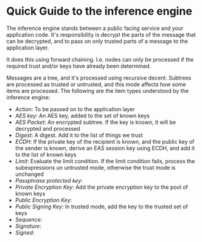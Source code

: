 Quick Guide to the inference engine
===================================

The inference engine stands between a public facing service and your application code. It's responsibility is decrypt the
parts of the message that can be decrypted, and to pass on only trusted parts of a message to the application layer.

It does this using forward chaining. I.e. nodes can only be processed if the required trust and/or keys have already been determined.

Messages are a tree, and it's processed using recursive decent. Subtrees are processed as trusted or untrusted, and this mode affects how some items are processed. The following are the item types understood by the inference engine:

 * *Action*: To be passed on to the application layer
 * *AES key*: An AES key, added to the set of known keys
 * *AES Packet*: An encrypted subtree. If the key is known, it will be decrypted and processed
 * *Digest*: A digest. Add it to the list of things we trust
 * *ECDH*: If the private key of the recipient is known, and the public key of the sender is known, derive
           an EAS session key using ECDH, and add it to the list of known keys
 * *Limit*: Evaluate the limit condition. If the limit condition fails, process the subexpressions un untrusted mode, otherwise the trust mode is unchanged
 * *Passphrase protected key*:
 * *Private Encryption Key*: Add the private encryption key to the pool of known keys
 * *Public Encryption Key*: 
 * *Public Signing Key*: In trusted mode, add the key to the trusted set of keys
 * *Sequence*:
 * *Signature*:
 * *Signed*:

